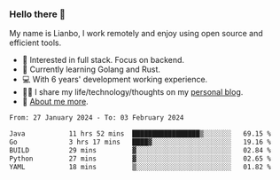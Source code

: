 ### Hello there 👋

My name is Lianbo, I work remotely and enjoy using open source and efficient tools.

- 🔭 Interested in full stack. Focus on backend.
- 🌱 Currently learning Golang and Rust.
- 💻 With 6 years' development working experience.
- ✍🏻 I share my life/technology/thoughts on my [personal blog](https://godruoyi.com).
- 👒 [About me more](https://godruoyi.com/posts/About-godruoyi).

<!--START_SECTION:waka-->

```txt
From: 27 January 2024 - To: 03 February 2024

Java           11 hrs 52 mins  █████████████████▒░░░░░░░   69.15 %
Go             3 hrs 17 mins   ████▓░░░░░░░░░░░░░░░░░░░░   19.16 %
BUILD          29 mins         ▓░░░░░░░░░░░░░░░░░░░░░░░░   02.84 %
Python         27 mins         ▓░░░░░░░░░░░░░░░░░░░░░░░░   02.65 %
YAML           18 mins         ▒░░░░░░░░░░░░░░░░░░░░░░░░   01.82 %
```

<!--END_SECTION:waka-->
